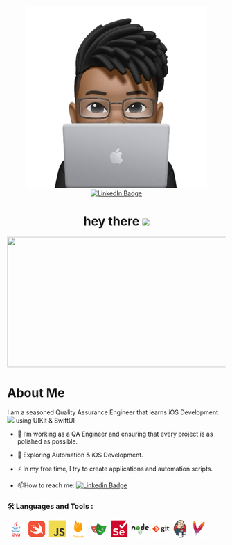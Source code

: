 <!---
marianul-commits/marianul-commits is a ✨ special ✨ repository because its `README.md` (this file) appears on your GitHub profile.
You can click the Preview link to take a look at your changes.
--->


<div id="header" align="center">
<img src="https://github.com/marianul-commits/marianul-commits/blob/main/Image%2028.03.2024%20at%2000%20Background%20Removed.05.png"/>

<div id="badges">
  <a href="https://www.linkedin.com/in/nasturicamarian">
    <img src="https://img.shields.io/badge/LinkedIn-blue?style=for-the-badge&logo=linkedin&logoColor=white" alt="LinkedIn Badge"/>
  </a>
</div>

  <h1>
  hey there
  <img src="https://media.giphy.com/media/hvRJCLFzcasrR4ia7z/giphy.gif" width="30px"/>
</h1>
</div>

<div align="center">
  <img src="https://media.giphy.com/media/dWesBcTLavkZuG35MI/giphy.gif" width="600" height="300"/>
</div>

# About Me

I am a seasoned Quality Assurance Engineer that learns iOS Development <img src="https://media.giphy.com/media/WUlplcMpOCEmTGBtBW/giphy.gif" width="30"> using UIKit & SwiftUI 

- :telescope: I’m working as a QA Engineer and ensuring that every project is as polished as possible.

- :seedling: Exploring Automation & iOS Development.

- :zap: In my free time, I try to create applications and automation scripts.

- :mailbox:How to reach me: [![Linkedin Badge](https://img.shields.io/badge/-Marian-blue?style=flat&logo=Linkedin&logoColor=white)](https://www.linkedin.com/in/nasturicamarian)

### :hammer_and_wrench: Languages and Tools :

<div>
  <img src="https://github.com/devicons/devicon/blob/master/icons/java/java-original-wordmark.svg" title="Java" alt="Java" width="40" height="40"/>&nbsp;
  <img src="https://github.com/devicons/devicon/blob/master/icons/swift/swift-original.svg" title="Swift" alt="Swift" width="40" height="40"/>&nbsp;
  <img src="https://github.com/devicons/devicon/blob/master/icons/javascript/javascript-original.svg" title="JavaScript" alt="JavaScript" width="40" height="40"/>&nbsp;
  <img src="https://github.com/devicons/devicon/blob/master/icons/firebase/firebase-plain-wordmark.svg" title="Firebase" alt="Firebase" width="40" height="40"/>&nbsp;
  <img src="https://github.com/devicons/devicon/blob/master/icons/playwright/playwright-original.svg" title="Playwright"  alt="Playwright" width="40" height="40"/>&nbsp;
  <img src="https://github.com/devicons/devicon/blob/master/icons/selenium/selenium-original.svg" title="Selenium"  alt="Selenium" width="40" height="40"/>&nbsp;
  <img src="https://github.com/devicons/devicon/blob/master/icons/nodejs/nodejs-original-wordmark.svg" title="NodeJS" alt="NodeJS" width="40" height="40"/>&nbsp;
  <img src="https://github.com/devicons/devicon/blob/master/icons/git/git-original-wordmark.svg" title="Git" **alt="Git" width="40" height="40"/>
    <img src="https://github.com/devicons/devicon/blob/master/icons/jenkins/jenkins-original.svg" title="Jenkins" **alt="Jenkins" width="40" height="40"/>
    <img src="https://github.com/devicons/devicon/blob/master/icons/maven/maven-original.svg" title="Maven" **alt="Maven" width="40" height="40"/>
</div>
